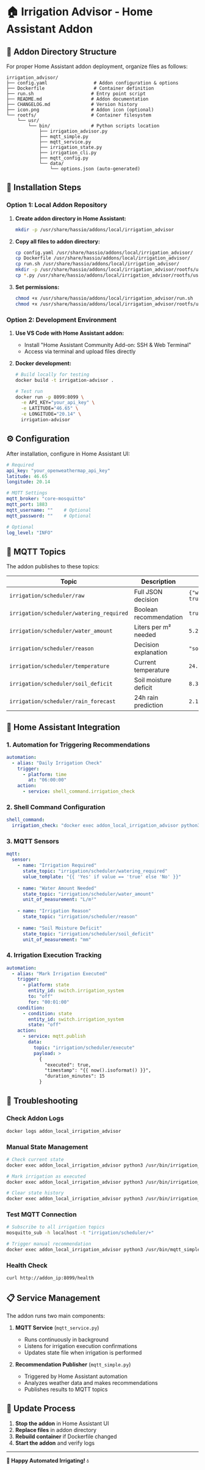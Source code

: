 # 🏠 **Irrigation Advisor - Home Assistant Addon**

## 📁 **Addon Directory Structure**

For proper Home Assistant addon deployment, organize files as follows:

```
irrigation_advisor/
├── config.yaml                 # Addon configuration & options
├── Dockerfile                  # Container definition  
├── run.sh                     # Entry point script
├── README.md                  # Addon documentation
├── CHANGELOG.md               # Version history
├── icon.png                   # Addon icon (optional)
└── rootfs/                    # Container filesystem
    └── usr/
        └── bin/               # Python scripts location
            ├── irrigation_advisor.py
            ├── mqtt_simple.py
            ├── mqtt_service.py  
            ├── irrigation_state.py
            ├── irrigation_cli.py
            ├── mqtt_config.py
            └── data/
                └── options.json (auto-generated)
```

## 🚀 **Installation Steps**

### **Option 1: Local Addon Repository**

1. **Create addon directory in Home Assistant:**
   ```bash
   mkdir -p /usr/share/hassio/addons/local/irrigation_advisor
   ```

2. **Copy all files to addon directory:**
   ```bash
   cp config.yaml /usr/share/hassio/addons/local/irrigation_advisor/
   cp Dockerfile /usr/share/hassio/addons/local/irrigation_advisor/
   cp run.sh /usr/share/hassio/addons/local/irrigation_advisor/
   mkdir -p /usr/share/hassio/addons/local/irrigation_advisor/rootfs/usr/bin
   cp *.py /usr/share/hassio/addons/local/irrigation_advisor/rootfs/usr/bin/
   ```

3. **Set permissions:**
   ```bash
   chmod +x /usr/share/hassio/addons/local/irrigation_advisor/run.sh
   chmod +x /usr/share/hassio/addons/local/irrigation_advisor/rootfs/usr/bin/*.py
   ```

### **Option 2: Development Environment**

1. **Use VS Code with Home Assistant addon:**
   - Install "Home Assistant Community Add-on: SSH & Web Terminal"
   - Access via terminal and upload files directly

2. **Docker development:**
   ```bash
   # Build locally for testing
   docker build -t irrigation-advisor .
   
   # Test run
   docker run -p 8099:8099 \
     -e API_KEY="your_api_key" \
     -e LATITUDE="46.65" \
     -e LONGITUDE="20.14" \
     irrigation-advisor
   ```

## ⚙️ **Configuration**

After installation, configure in Home Assistant UI:

```yaml
# Required
api_key: "your_openweathermap_api_key"
latitude: 46.65
longitude: 20.14

# MQTT Settings
mqtt_broker: "core-mosquitto"
mqtt_port: 1883
mqtt_username: ""    # Optional
mqtt_password: ""    # Optional

# Optional
log_level: "INFO"
```

## 📡 **MQTT Topics**

The addon publishes to these topics:

| Topic | Description | Example Value |
|-------|-------------|---------------|
| `irrigation/scheduler/raw` | Full JSON decision | `{"watering_required": true, ...}` |
| `irrigation/scheduler/watering_required` | Boolean recommendation | `true` |
| `irrigation/scheduler/water_amount` | Liters per m² needed | `5.2` |
| `irrigation/scheduler/reason` | Decision explanation | `"soil_deficit_no_rain"` |
| `irrigation/scheduler/temperature` | Current temperature | `24.5` |
| `irrigation/scheduler/soil_deficit` | Soil moisture deficit | `8.3` |
| `irrigation/scheduler/rain_forecast` | 24h rain prediction | `2.1` |

## 🤖 **Home Assistant Integration**

### **1. Automation for Triggering Recommendations**

```yaml
automation:
  - alias: "Daily Irrigation Check"
    trigger:
      - platform: time
        at: "06:00:00"
    action:
      - service: shell_command.irrigation_check
```

### **2. Shell Command Configuration**

```yaml
shell_command:
  irrigation_check: "docker exec addon_local_irrigation_advisor python3 /usr/bin/mqtt_simple.py"
```

### **3. MQTT Sensors**

```yaml
mqtt:
  sensor:
    - name: "Irrigation Required"
      state_topic: "irrigation/scheduler/watering_required"
      value_template: "{{ 'Yes' if value == 'true' else 'No' }}"
      
    - name: "Water Amount Needed"
      state_topic: "irrigation/scheduler/water_amount"
      unit_of_measurement: "L/m²"
      
    - name: "Irrigation Reason"
      state_topic: "irrigation/scheduler/reason"
      
    - name: "Soil Moisture Deficit"  
      state_topic: "irrigation/scheduler/soil_deficit"
      unit_of_measurement: "mm"
```

### **4. Irrigation Execution Tracking**

```yaml
automation:
  - alias: "Mark Irrigation Executed"
    trigger:
      - platform: state
        entity_id: switch.irrigation_system
        to: "off"
        for: "00:01:00"
    condition:
      - condition: state
        entity_id: switch.irrigation_system
        state: "off"
    action:
      - service: mqtt.publish
        data:
          topic: "irrigation/scheduler/execute"
          payload: >
            {
              "executed": true,
              "timestamp": "{{ now().isoformat() }}",
              "duration_minutes": 15
            }
```

## 🔧 **Troubleshooting**

### **Check Addon Logs**
```bash
docker logs addon_local_irrigation_advisor
```

### **Manual State Management**
```bash
# Check current state
docker exec addon_local_irrigation_advisor python3 /usr/bin/irrigation_cli.py status

# Mark irrigation as executed
docker exec addon_local_irrigation_advisor python3 /usr/bin/irrigation_cli.py mark

# Clear state history
docker exec addon_local_irrigation_advisor python3 /usr/bin/irrigation_cli.py clear
```

### **Test MQTT Connection**
```bash
# Subscribe to all irrigation topics
mosquitto_sub -h localhost -t "irrigation/scheduler/+"

# Trigger manual recommendation
docker exec addon_local_irrigation_advisor python3 /usr/bin/mqtt_simple.py
```

### **Health Check**
```bash
curl http://addon_ip:8099/health
```

## 📋 **Service Management**

The addon runs two main components:

1. **MQTT Service** (`mqtt_service.py`)
   - Runs continuously in background
   - Listens for irrigation execution confirmations
   - Updates state file when irrigation is performed

2. **Recommendation Publisher** (`mqtt_simple.py`)  
   - Triggered by Home Assistant automation
   - Analyzes weather data and makes recommendations
   - Publishes results to MQTT topics

## 🔄 **Update Process**

1. **Stop the addon** in Home Assistant UI
2. **Replace files** in addon directory
3. **Rebuild container** if Dockerfile changed
4. **Start the addon** and verify logs

---

**🌱 Happy Automated Irrigating! 💧**
